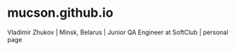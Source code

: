 # mucson.github.io
Vladimir Zhukov | Minsk, Belarus | Junior QA Engineer at SoftClub | personal page
